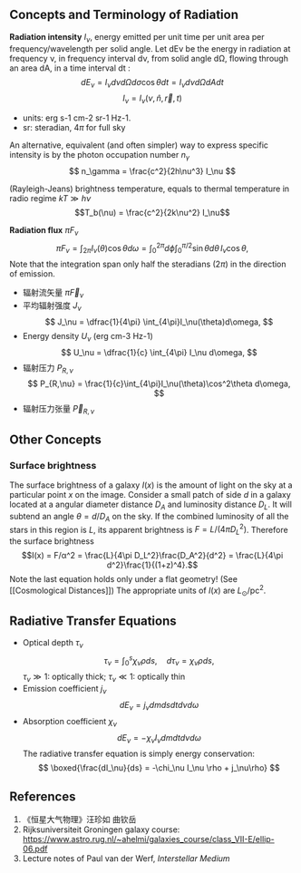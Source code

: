 ## Concepts and Terminology of Radiation

**Radiation intensity** $I_\nu$, energy emitted per unit time per unit area per frequency/wavelength per solid angle. Let dEν be the energy in radiation at frequency ν, in frequency interval dν, from solid angle dΩ, flowing through an area dA, in a time interval dt :
$$
dE_\nu = I_\nu d\nu d\Omega d\sigma \cos{\theta} dt = I_\nu d\nu d\Omega dA dt
$$
$$
I_\nu = I_\nu(\nu, \hat{n}, \vec{r}, t)
$$
- units: erg s-1 cm-2 sr-1 Hz-1. 
- sr: steradian, $4\pi$ for full sky

An alternative, equivalent (and often simpler) way to express specific intensity is by the photon occupation number $n_\gamma$
$$
n_\gamma = \frac{c^2}{2h\nu^3} I_\nu
$$

(Rayleigh-Jeans) brightness temperature, equals to thermal temperature in radio regime $kT\gg h\nu$
$$T_b(\nu) = \frac{c^2}{2k\nu^2} I_\nu$$

**Radiation flux** $\pi F_\nu$
$$
	\pi F_\nu = \int_{2\pi} I_\nu(\theta) \cos{\theta} d\omega =
	\int_0^{2\pi} d\phi \int_0^{\pi/2} \sin\theta d\theta  \, I_\nu \cos\theta,
$$
Note that the integration span only half the steradians ($2\pi$) in the direction of emission.

- 辐射流矢量 $\pi \vec F_\nu$
- 平均辐射强度 $J_\nu$
$$
	J_\nu = \dfrac{1}{4\pi} \int_{4\pi}I_\nu(\theta)d\omega,
$$
- Energy density $U_\nu$ (erg cm-3 Hz-1)
$$
	U_\nu = \dfrac{1}{c} \int_{4\pi} I_\nu d\omega,
$$
- 辐射压力 $P_{R,\nu}$
$$
	P_{R,\nu} = \frac{1}{c}\int_{4\pi}I_\nu(\theta)\cos^2\theta d\omega,
$$
- 辐射压力张量 $\vec P_{R,\nu}$

## Other Concepts
### Surface brightness 
The surface brightness of a galaxy $I(x)$ is the amount of light on the sky at a particular point $x$ on the image. Consider a small patch of side $d$ in a galaxy located at a angular diameter distance $D_A$ and luminosity distance $D_L$. It will subtend an angle $\theta = d/D_A$ on the sky. If the combined luminosity of all the stars in this region is $L$, its apparent brightness is $F = L/(4πD_L^2)$.
Therefore the surface brightness
$$I(x) = F/α^2 = \frac{L}{4\pi D_L^2}\frac{D_A^2}{d^2} = \frac{L}{4\pi d^2}\frac{1}{(1+z)^4}.$$
Note the last equation holds only under a flat geometry! (See [[Cosmological Distances]]) The appropriate units of $I(x)$ are $L_\odot/\mathrm{pc}^2$.

## Radiative Transfer Equations

- Optical depth $\tau_\nu$
$$
\tau_\nu = \int_0^s \chi_\nu\rho ds,\quad d\tau_\nu = \chi_\nu \rho ds,
$$
$\tau_\nu \gg 1$: optically thick; $\tau_\nu \ll 1$: optically thin
- Emission coefficient $j_\nu$
$$
dE_\nu = j_\nu dm ds dt d\nu d\omega
$$
- Absorption coefficient $\chi_\nu$
$$
dE_\nu = -\chi_\nu I_\nu dm dt d\nu d\omega
$$
The radiative transfer equation is simply energy conservation:
$$
\boxed{\frac{dI_\nu}{ds} = -\chi_\nu I_\nu \rho + j_\nu\rho}
$$

## References
1. 《恒星大气物理》汪珍如 曲钦岳
2. Rijksuniversiteit Groningen galaxy course: https://www.astro.rug.nl/~ahelmi/galaxies_course/class_VII-E/ellip-06.pdf
3. Lecture notes of Paul van der Werf, *Interstellar Medium*

